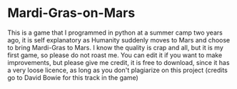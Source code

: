 # Mardi-Gras-on-Mars
This is a game that I programmed in python at a summer camp two years ago, it is self explanatory as Humanity suddenly moves to Mars and choose to bring Mardi-Gras to Mars. I know the quality is crap and all, but it is my first game, so please do not roast me. You can edit it if you want to make improvements, but please give me credit, it is free to download, since it has a very loose licence, as long as you don't plagiarize on this project (credits go to David Bowie for this track in the game) 
